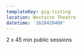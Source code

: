 ```yaml
---
templateKey: gig-listing
location: Westacre Theatre
datetime: '1628420400'
---
```

2 x 45 min public sessions